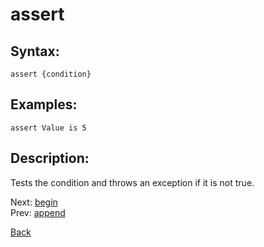 # assert

## Syntax:
`assert {condition}`
## Examples:
`assert Value is 5`
## Description:
Tests the condition and throws an exception if it is not true.

Next: [begin](begin.md)  
Prev: [append](append.md)

[Back](../../README.md)
